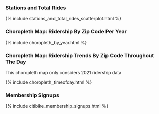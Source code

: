 ### Stations and Total Rides

{% include stations_and_total_rides_scatterplot.html %}

### Choropleth Map: Ridership By Zip Code Per Year

{% include choropleth_by_year.html %}

### Choropleth Map: Ridership Trends By Zip Code Throughout The Day

This choropleth map only considers 2021 ridership data

{% include choropleth_timeofday.html %}

### Membership Signups

{% include citibike_membership_signups.html %}